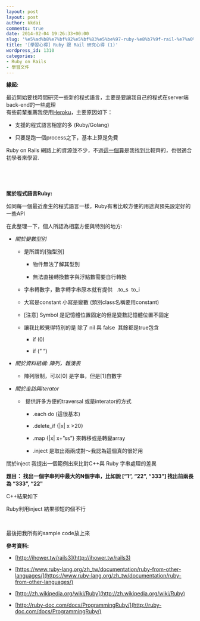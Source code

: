 ```yaml
---
layout: post
layout: post
author: kkdai
comments: true
date: 2014-02-04 19:26:33+00:00
slug: '%e5%ad%b8%e7%bf%92%e5%bf%83%e5%be%97-ruby-%e8%b7%9f-rail-%e7%a0%94%e7%a9%b6%e5%bf%83%e5%be%97-1'
title: '[學習心得] Ruby 跟 Rail 研究心得 (1)'
wordpress_id: 1310
categories:
- Ruby on Rails
- 學習文件
---
```


**緣起:**




最近開始要找時間研究一些新的程式語言，主要是要讓我自己的程式在server端back-end的一些處理  
有些前輩推薦我使用[Heroku](http://heroku.com)，主要原因如下：






  * 支援的程式語言相當的多 (Ruby/Golang)


  * 只要是跑一個process之下，基本上算是免費




Ruby on Rails 網路上的資源並不少，不過[這一個算](http://ihower.tw/rails3/ruby.html)是我找到比較齊的，也很適合初學者來學習.




 




 




**關於程式語言Ruby:**




如同每一個最近產生的程式語言一樣，Ruby有著比較方便的用途與預先設定好的一些API




在此整理一下，個人所認為相當方便與特別的地方:









  * _關於變數型別_



    * 是所謂的[強型別]



      * 物件無法了解其型別


      * 無法直接轉換數字與浮點數需要自行轉換



    * 字串轉數字，數字轉字串原本就有提供   .to_s  to_i


    * 大寫是constant 小寫是變數 (類別class名稱要用constant)


    * [注意] Symbol 是記憶體位置固定的但是變數記憶體位置不固定


    * 讓我比較覺得特別的是 除了 nil 與 false  其餘都是true包含



      * if (0)


      * if (“ “)




  * _關於資料結構: 陣列，雜湊表_



    * 陣列限制，可以[0] 是字串，但是[1]自數字



  * _關於走訪與iterator_



    *  提供許多方便的traversal 或是interator的方式



      * .each do (這很基本)


      * .delete_if {|x| x >20}


      * .map {|x| x+”ss”} 來轉移或是轉變array


      * .inject 是取出兩兩成對～我認為這個真的很好用






關於inject 我提出一個範例出來比對C++與 Ruby 字串處理的差異




**題目： 找出一個字串列中最大的N個字串，比如說 [“1”, “22”, “333”] 找出前兩長為 “333”, “22"**




C++結果如下





Ruby利用inject 結果卻短的個不行







 




最後把我所有的sample code放上來





**參考資料:**






  * [http://ihower.tw/rails3](http://ihower.tw/rails3)


  * [https://www.ruby-lang.org/zh_tw/documentation/ruby-from-other-languages/](https://www.ruby-lang.org/zh_tw/documentation/ruby-from-other-languages/)


  * [http://zh.wikipedia.org/wiki/Ruby](http://zh.wikipedia.org/wiki/Ruby)


  * [http://ruby-doc.com/docs/ProgrammingRuby/](http://ruby-doc.com/docs/ProgrammingRuby/)


